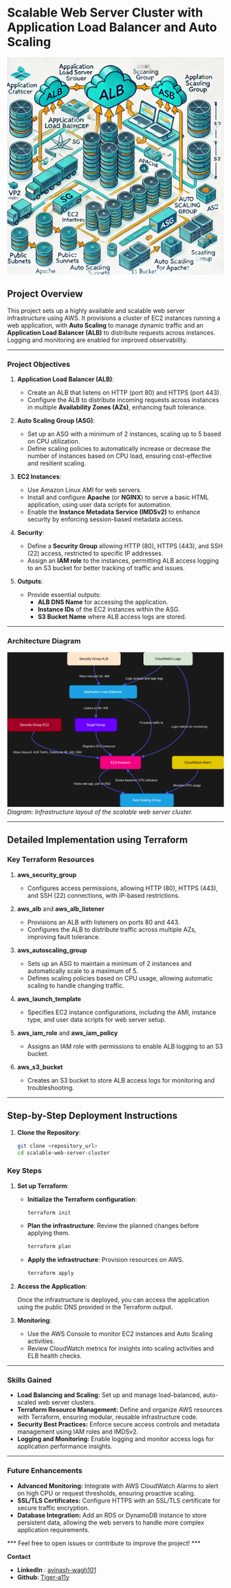 # Scalable Web Server Cluster with Application Load Balancer and Auto Scaling

![Architecture of a scalable web server](./images/Architecture%20of%20a%20scalable%20web%20server.webp)  

## Project Overview

This project sets up a highly available and scalable web server infrastructure using AWS. It provisions a cluster of EC2 instances running a web application, with **Auto Scaling** to manage dynamic traffic and an **Application Load Balancer (ALB)** to distribute requests across instances. Logging and monitoring are enabled for improved observability.

---

### Project Objectives

1. **Application Load Balancer (ALB)**:
   - Create an ALB that listens on HTTP (port 80) and HTTPS (port 443).
   - Configure the ALB to distribute incoming requests across instances in multiple **Availability Zones (AZs)**, enhancing fault tolerance.

2. **Auto Scaling Group (ASG)**:
   - Set up an ASG with a minimum of 2 instances, scaling up to 5 based on CPU utilization.
   - Define scaling policies to automatically increase or decrease the number of instances based on CPU load, ensuring cost-effective and resilient scaling.

3. **EC2 Instances**:
   - Use Amazon Linux AMI for web servers.
   - Install and configure **Apache** (or **NGINX**) to serve a basic HTML application, using user data scripts for automation.
   - Enable the **Instance Metadata Service (IMDSv2)** to enhance security by enforcing session-based metadata access.

4. **Security**:
   - Define a **Security Group** allowing HTTP (80), HTTPS (443), and SSH (22) access, restricted to specific IP addresses.
   - Assign an **IAM role** to the instances, permitting ALB access logging to an S3 bucket for better tracking of traffic and issues.

5. **Outputs**:
   - Provide essential outputs:
     - **ALB DNS Name** for accessing the application.
     - **Instance IDs** of the EC2 instances within the ASG.
     - **S3 Bucket Name** where ALB access logs are stored.

---

### Architecture Diagram

![Architecture Diagram](./images/flowchart%201.drawio.svg)  
*Diagram: Infrastructure layout of the scalable web server cluster.*

---

## Detailed Implementation using Terraform

### Key Terraform Resources

1. **aws_security_group**
   - Configures access permissions, allowing HTTP (80), HTTPS (443), and SSH (22) connections, with IP-based restrictions.

2. **aws_alb** and **aws_alb_listener**
   - Provisions an ALB with listeners on ports 80 and 443.
   - Configures the ALB to distribute traffic across multiple AZs, improving fault tolerance.

3. **aws_autoscaling_group**
   - Sets up an ASG to maintain a minimum of 2 instances and automatically scale to a maximum of 5.
   - Defines scaling policies based on CPU usage, allowing automatic scaling to handle changing traffic.

4. **aws_launch_template**
   - Specifies EC2 instance configurations, including the AMI, instance type, and user data scripts for web server setup.

5. **aws_iam_role** and **aws_iam_policy**
   - Assigns an IAM role with permissions to enable ALB logging to an S3 bucket.

6. **aws_s3_bucket**
   - Creates an S3 bucket to store ALB access logs for monitoring and troubleshooting.

---

## Step-by-Step Deployment Instructions

1. **Clone the Repository**:
   ```bash
   git clone <repository_url>
   cd scalable-web-server-cluster

### Key Steps

1. **Set up Terraform**:

   - **Initialize the Terraform configuration**:
     ```bash
     terraform init
     ```

   - **Plan the infrastructure**:
     Review the planned changes before applying them.
     ```bash
     terraform plan
     ```

   - **Apply the infrastructure**:
     Provision resources on AWS.
     ```bash
     terraform apply
     ```

2. **Access the Application**:

   Once the infrastructure is deployed, you can access the application using the public DNS provided in the Terraform output.

3. **Monitoring**:

   - Use the AWS Console to monitor EC2 instances and Auto Scaling activities.
   - Review CloudWatch metrics for insights into scaling activities and ELB health checks.

---

### Skills Gained

- **Load Balancing and Scaling:** Set up and manage load-balanced, auto-scaled web server clusters.
- **Terraform Resource Management:** Define and organize AWS resources with Terraform, ensuring modular, reusable infrastructure code.
- **Security Best Practices:** Enforce secure access controls and metadata management using IAM roles and IMDSv2.
- **Logging and Monitoring:** Enable logging and monitor access logs for application performance insights.

---

### Future Enhancements

- **Advanced Monitoring:** Integrate with AWS CloudWatch Alarms to alert on high CPU or request thresholds, ensuring proactive scaling.
- **SSL/TLS Certificates:** Configure HTTPS with an SSL/TLS certificate for secure traffic encryption.
- **Database Integration:** Add an RDS or DynamoDB instance to store persistent data, allowing the web servers to handle more complex application requirements.

*** Feel free to open issues or contribute to improve the project! ***

**Contact**
- **LinkedIn** : [avinash-wagh101](www.linkedin.com/in/avinash-wagh101)
- **Github**: [Tiger-a11y](https://github.com/Tiger-a11y/terraform-practice/tree/main/ec2/3.%20scalable-webserver-cluster-with-autoscaling)